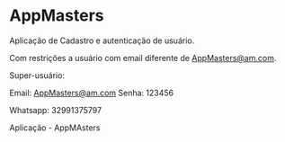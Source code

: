 # AppMasters

Aplicação de Cadastro e autenticação de usuário.

Com restrições a usuário com email diferente de AppMasters@am.com.

Super-usuário:

Email: AppMasters@am.com 
Senha: 123456

Whatsapp: 32991375797

Aplicação - AppMAsters
